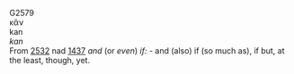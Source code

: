 <body>
  <p>G2579<br>  κἄν  <br> kan  <br><i>kan </i><br>From <a href="g2532.htm">2532</a> nad <a href="g1437.htm">1437</a>  <i>and</i> (or <i>even</i>) <i>if:</i> - and (also) if (so much as), if but, at the least, though, yet.<br></p>
 </body>
